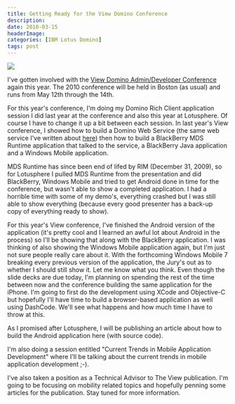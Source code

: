 ```yaml
---
title: Getting Ready for the View Domino Conference
description: 
date: 2010-03-15
headerImage: 
categories: [IBM Lotus Domino]
tags: post
---
```


![](images/stories/view-domino2010.gif)

I've gotten involved with the [View Domino Admin/Developer Conference](http://www.viewadmin2010.com/eview/admin10bos.nsf/homepage?readForm) again this year. The 2010 conference will be held in Boston (as usual) and runs from May 12th through the 14th.

For this year's conference, I'm doing my Domino Rich Client application session I did last year at the conference and also this year at Lotusphere. Of course I have to change it up a bit between each session. In last year's View conference, I showed how to build a Domino Web Service (the same web service I've written about [here](index.php?option=com_content&view=article&id=45:dbja1&catid=3&Itemid=5)) then how to build a BlackBerry MDS Runtime application that talked to the service, a BlackBerry Java application and a Windows Mobile application.

MDS Runtime has since been end of lifed by RIM (December 31, 2009), so for Lotusphere I pulled MDS Runtime from the presentation and did BlackBerry, Windows Mobile and tried to get Android done in time for the conference, but wasn't able to show a completed application. I had a horrible time with some of my demo's, everything crashed but I was still able to show everything (because every good presenter has a back-up copy of everything ready to show).

For this year's View conference, I've finished the Android version of the application (it's pretty cool and I learned an awful lot about Android in the process) so I'll be showing that along with the BlackBerry application. I was thinking of also showing the Windows Mobile application again, but I'm just not sure people really care about it. With the forthcoming Windows Mobile 7 breaking every previous version of the application, the Jury's out as to whether I should still show it. Let me know what you think. Even though the slide decks are due today, I'm planning on spending the rest of the time between now and the conference building the same application for the iPhone. I'm going to first do the development using XCode and Objective-C but hopefully I'll have time to build a browser-based application as well using DashCode. We'll see what happens and how much time I have to throw at this.

As I promised after Lotusphere, I will be publishing an article about how to build the Android application here (with source code).

I'm also doing a session entitled "Current Trends in Mobile Application Development" where I'll be talking about the current trends in mobile application development ;-).

I've also taken a position as a Technical Advisor to The View publication. I'm going to be focusing on mobility related topics and hopefully penning some articles for the publication. Stay tuned for more information.